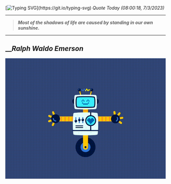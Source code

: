 [![Typing SVG](https://readme-typing-svg.herokuapp.com?font=Press+Start+2P&color=C2F784&size=35&width=900&height=100&lines=Hello+World%2C+I'm+Hung+!)](https://git.io/typing-svg) 
_Quote Today (08:00:18, 7/3/2023)_
___
>**_Most of the shadows of life are caused by standing in our own sunshine._**
___

## __**_Ralph Waldo Emerson_**

![RobotDance](src/assets/images/robot-dancing-dribble.gif?style=center)
